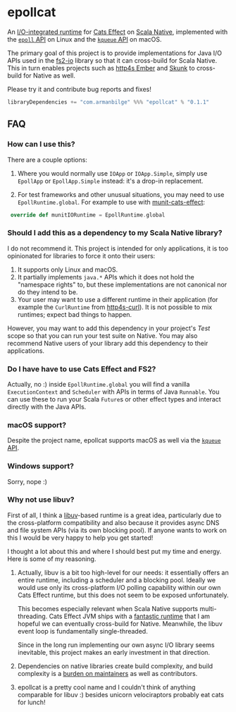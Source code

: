 # epollcat

An [I/O-integrated runtime](https://github.com/typelevel/cats-effect/discussions/3070) for [Cats Effect](https://typelevel.org/cats-effect/) on [Scala Native](https://scala-native.org/), implemented with the [`epoll` API](https://man7.org/linux/man-pages/man7/epoll.7.html) on Linux and the [`kqueue` API](https://en.wikipedia.org/wiki/Kqueue) on macOS.

The primary goal of this project is to provide implementations for Java I/O APIs used in the [fs2-io](https://fs2.io/#/io) library so that it can cross-build for Scala Native. This in turn enables projects such as [http4s Ember](https://http4s.org/) and [Skunk](https://tpolecat.github.io/skunk/) to cross-build for Native as well.

Please try it and contribute bug reports and fixes!

```scala
libraryDependencies += "com.armanbilge" %%% "epollcat" % "0.1.1"
```

## FAQ

### How can I use this?

There are a couple options:

1. Where you would normally use `IOApp` or `IOApp.Simple`, simply use `EpollApp` or `EpollApp.Simple` instead: it's a drop-in replacement.

2. For test frameworks and other unusual situations, you may need to use `EpollRuntime.global`. For example to use with [munit-cats-effect](https://github.com/typelevel/munit-cats-effect):
```scala
 override def munitIORuntime = EpollRuntime.global
```

### Should I add this as a dependency to my Scala Native library?

I do not recommend it. This project is intended for only applications, it is too opinionated for libraries to force it onto their users:
1. It supports only Linux and macOS.
2. It partially implements `java.*` APIs which it does not hold the "namespace rights" to, but these implementations are not canonical nor do they intend to be.
3. Your user may want to use a different runtime in their application (for example the `CurlRuntime` from [http4s-curl](https://github.com/http4s/http4s-curl/)). It is not possible to mix runtimes; expect bad things to happen.

However, you may want to add this dependency in your project's _Test_ scope so that you can run your test suite on Native. You may also recommend Native users of your library add this dependency to their applications.

### Do I have have to use Cats Effect and FS2?

Actually, no :) inside `EpollRuntime.global` you will find a vanilla `ExecutionContext` and `Scheduler` with APIs in terms of Java `Runnable`. You can use these to run your Scala `Future`s or other effect types and interact directly with the Java APIs.

### macOS support?

Despite the project name, epollcat supports macOS as well via the [`kqueue` API](https://en.wikipedia.org/wiki/Kqueue).

### Windows support?

Sorry, nope :)

### Why not use libuv?

First of all, I think a [libuv](https://libuv.org/)-based runtime is a great idea, particularly due to the cross-platform compatibility and also because it provides async DNS and file system APIs (via its own blocking pool). If anyone wants to work on this I would be very happy to help you get started!

I thought a lot about this and where I should best put my time and energy. Here is some of my reasoning.

1. Actually, libuv is a bit too high-level for our needs: it essentially offers an entire runtime, including a scheduler and a blocking pool. Ideally we would use only its cross-platform I/O polling capability within our own Cats Effect runtime, but this does not seem to be exposed unfortunately.

    This becomes especially relevant when Scala Native supports multi-threading. Cats Effect JVM ships with a [fantastic runtime](https://github.com/typelevel/cats-effect#performance) that I am hopeful we can eventually cross-build for Native. Meanwhile, the libuv event loop is fundamentally single-threaded.

    Since in the long run implementing our own async I/O library seems inevitable, this project makes an early investment in that direction.

2. Dependencies on native libraries create build complexity, and build complexity is a [burden on maintainers](https://github.com/typelevel/scalacheck-xml/pull/1#issuecomment-1158140151) as well as contributors.

3. epollcat is a pretty cool name and I couldn't think of anything comparable for libuv :) besides unicorn velociraptors probably eat cats for lunch! 
